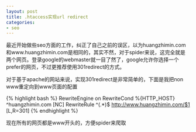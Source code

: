 ```yaml
---
layout: post
title: .htaccess实现url redirect
categories:
- seo
---
```

最近开始做些seo方面的工作，纠正了自己之前的误区，以为huangzhimin.com和www.huangzhimin.com是相同的，其实不然，对于spider来说，这完全就是两个网页。登录google的webmaster就一目了然了，google允许你选择一个prefer的网页，不过更推荐使用301redirect的方式。

对于基于apache的网站来说，实现301redirect是非常简单的，下面是我把non www重定向到www页面的配置

{% highlight bash %}
RewriteEngine on
RewriteCond %{HTTP_HOST} ^huangzhimin.com [NC]
RewriteRule ^(.*)$ http://www.huangzhimin.com/$1 [L,R=301]
{% endhighlight %}

现在所有的网页都是www开头的，方便spider来爬取

